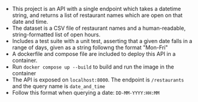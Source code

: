 - This project is an API with a single endpoint which takes a datetime string, and returns a list of restaurant names which are open on that date and time. 
- The dataset is a CSV file of restaurant names and a human-readable, string-formatted list of open hours.
- Includes a test suite with a unit test, asserting that a given date falls in a range of days, given as a string followng the format "Mon-Fri"
- A dockerfile and compose file are included to deploy this API in a container.
- Run `docker compose up --build` to build and run the image in the container
- The API is exposed on `localhost:8000`. The endpoint is `/restaurants` and the query name is `date_and_time`
- Follow this format when querying a date: `DD-MM-YYYY:HH:MM`
